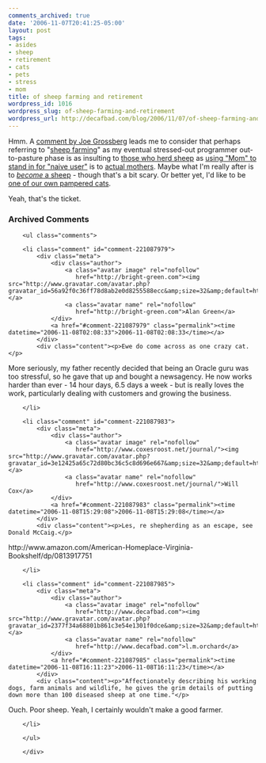 ```yaml
---
comments_archived: true
date: '2006-11-07T20:41:25-05:00'
layout: post
tags:
- asides
- sheep
- retirement
- cats
- pets
- stress
- mom
title: of sheep farming and retirement
wordpress_id: 1016
wordpress_slug: of-sheep-farming-and-retirement
wordpress_url: http://decafbad.com/blog/2006/11/07/of-sheep-farming-and-retirement
---
```

Hmm.  A [comment by Joe Grossberg][jg] leads me to consider that perhaps referring to "[sheep farming][sf]" as my eventual stressed-out programmer out-to-pasture phase is as insulting to [those who herd sheep][who] as [using "Mom" to stand in for "naive user"][mom] is to [actual mothers][actual].  Maybe what I'm really after is to [*become* a sheep][become] - though that's a bit scary.  Or better yet, I'd like to be [one of our own pampered cats][cats].  

Yeah, that's the ticket.

[cats]: http://flickr.com/photos/deusx/60976291/in/set-1316941/
[become]: http://www.bloosheep.com/Furry%20pics/picturesofframpton/Sheep-n-Skunk_JPG.html
[actual]: http://www.mommybloggers.com/
[who]: http://www.sheepusa.org/
[sf]: http://www.sheep101.info/farm.html
[mom]: http://www.whump.com/moreLikeThis/2006/08/05/your-mom-is-not-an-example-user
[jg]: http://decafbad.com/blog/2006/11/07/firefox-rss-xsl-from-anger-to-apathy#comment-47968

<div id="comments" class="comments archived-comments">
            <h3>Archived Comments</h3>
            
        <ul class="comments">
            
        <li class="comment" id="comment-221087979">
            <div class="meta">
                <div class="author">
                    <a class="avatar image" rel="nofollow" 
                       href="http://bright-green.com"><img src="http://www.gravatar.com/avatar.php?gravatar_id=56a92f0c36ff78d8ab2e0d8255588ecc&amp;size=32&amp;default=http://mediacdn.disqus.com/1320279820/images/noavatar32.png"/></a>
                    <a class="avatar name" rel="nofollow" 
                       href="http://bright-green.com">Alan Green</a>
                </div>
                <a href="#comment-221087979" class="permalink"><time datetime="2006-11-08T02:08:33">2006-11-08T02:08:33</time></a>
            </div>
            <div class="content"><p>Ewe do come across as one crazy cat. </p>

<p>More seriously, my father recently decided that being an Oracle guru was too stressful, so he gave that up and bought a newsagency. He now works harder than ever - 14 hour days, 6.5 days a week - but is really loves the work, particularly dealing with customers and growing the business.</p></div>
            
        </li>
    
        <li class="comment" id="comment-221087983">
            <div class="meta">
                <div class="author">
                    <a class="avatar image" rel="nofollow" 
                       href="http://www.coxesroost.net/journal/"><img src="http://www.gravatar.com/avatar.php?gravatar_id=3e12425a65c72d80bc36c5c8d696e667&amp;size=32&amp;default=http://mediacdn.disqus.com/1320279820/images/noavatar32.png"/></a>
                    <a class="avatar name" rel="nofollow" 
                       href="http://www.coxesroost.net/journal/">Will Cox</a>
                </div>
                <a href="#comment-221087983" class="permalink"><time datetime="2006-11-08T15:29:08">2006-11-08T15:29:08</time></a>
            </div>
            <div class="content"><p>Les, re shepherding as an escape, see Donald McCaig.</p>

<p>http://www.amazon.com/American-Homeplace-Virginia-Bookshelf/dp/0813917751</p>

<div style='position:absolute; top:-3456px; left:-3456px'>
<a href="http://www.fahlstad.se/2006/09/11/got-myself-a-day-job/">custom essays</a>
</div></div>
            
        </li>
    
        <li class="comment" id="comment-221087985">
            <div class="meta">
                <div class="author">
                    <a class="avatar image" rel="nofollow" 
                       href="http://www.decafbad.com"><img src="http://www.gravatar.com/avatar.php?gravatar_id=2377f34a68801b861c3e54e1301f0dce&amp;size=32&amp;default=http://mediacdn.disqus.com/1320279820/images/noavatar32.png"/></a>
                    <a class="avatar name" rel="nofollow" 
                       href="http://www.decafbad.com">l.m.orchard</a>
                </div>
                <a href="#comment-221087985" class="permalink"><time datetime="2006-11-08T16:11:23">2006-11-08T16:11:23</time></a>
            </div>
            <div class="content"><p>"Affectionately describing his working dogs, farm animals and wildlife, he gives the grim details of putting down more than 100 diseased sheep at one time."</p>

<p>Ouch.  Poor sheep.  Yeah, I certainly wouldn't make a good farmer.</p></div>
            
        </li>
    
        </ul>
    
        </div>
    